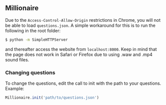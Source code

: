 Millionaire
-----------

Due to the `Access-Control-Allow-Origin` restrictions in Chrome, you will not be able to load `questions.json`. A simple workaround for this is to run the following in the root folder:
```bash
$ python -m SimpleHTTPServer
```
and thereafter access the website from `localhost:8000`. Keep in mind that the page does not work in Safari or Firefox due to using .waw and .mp4 sound files.

### Changing questions  

To change the questions, edit the call to init with the path to your questions. Example:  

```javascript
Millionaire.init('path/to/questions.json')
```
